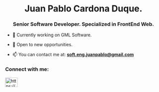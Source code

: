 <h1 align="center">Juan Pablo Cardona Duque.</h1>
<h3 align="center">Senior Software Developer. Specialized in FrontEnd Web.</h3>



- 🚧 Currently working on GML Software.

- 🔭 Open to new opportunities. 

- 📫 You can contact me at: **soft.eng.juanpablo@gmail.com**

<h3 align="left">Connect with me:</h3>
<p align="left">
<a href="https://www.linkedin.com/in/juan-pablo-cardona-duque/" target="blank"><img align="center" src="https://raw.githubusercontent.com/rahuldkjain/github-profile-readme-generator/master/src/images/icons/Social/linked-in-alt.svg" alt="https://www.linkedin.com/in/juan-pablo-cardona-duque/" height="30" width="40" /></a>
</p>

